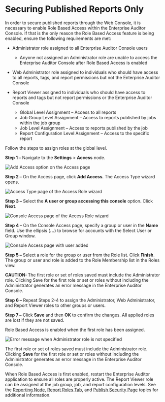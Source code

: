 # Securing Published Reports Only

In order to secure published reports through the Web Console, it is necessary to enable Role Based
Access within the Enterprise Auditor Console. If that is the only reason the Role Based Access
feature is being enabled, ensure the following requirements are met:

- Administrator role assigned to all Enterprise Auditor Console users

    - Anyone not assigned an Administrator role are unable to access the Enterprise Auditor Console
      after Role Based Access is enabled

- Web Administrator role assigned to individuals who should have access to all reports, tags, and
  report permissions but not the Enterprise Auditor Console
- Report Viewer assigned to individuals who should have access to reports and tags but not report
  permissions or the Enterprise Auditor Console

    - Global Level Assignment – Access to all reports
    - Job Group Level Assignment – Access to reports published by jobs within the job group
    - Job Level Assignment – Access to reports published by the job
    - Report Configuration Level Assignment – Access to the specific report

Follow the steps to assign roles at the global level.

**Step 1 –** Navigate to the **Settings** > **Access** node.

![Add Access option on the Access page](/img/versioned_docs/enterpriseauditor_11.6/enterpriseauditor/admin/settings/access/rolebased/addaccess.webp)

**Step 2 –** On the Access page, click **Add Access**. The Access Type wizard opens.

![Access Type page of the Access Role wizard](/img/versioned_docs/enterpriseauditor_11.6/enterpriseauditor/admin/settings/access/rolebased/accesstypeuser.webp)

**Step 3 –** Select the **A user or group accessing this console** option. Click **Next**.

![Console Access page of the Access Role wizard](/img/versioned_docs/enterpriseauditor_11.6/enterpriseauditor/admin/settings/access/rolebased/consoleaccess.webp)

**Step 4 –** On the Console Access page, specify a group or user in the **Name** field. Use the
ellipsis (**…**) to browse for accounts with the Select User or Group window.

![Console Access page with user added](/img/versioned_docs/enterpriseauditor_11.6/enterpriseauditor/admin/settings/access/rolebased/consoleaccessfinish.webp)

**Step 5 –** Select a role for the group or user from the Role list. Click **Finish**. The group or
user and role is added to the Role Membership list in the Roles view.

**CAUTION:** The first role or set of roles saved must include the Administrator role. Clicking Save
for the first role or set or roles without including the Administrator generates an error message in
the Enterprise Auditor Console.

**Step 6 –** Repeat Steps 2-4 to assign the Administrator, Web Administrator, and Report Viewer
roles to other groups or users.

**Step 7 –** Click **Save** and then **OK** to confirm the changes. All applied roles are lost if
they are not saved.

Role Based Access is enabled when the first role has been assigned.

![Error message when Administrator role is not specified](/img/versioned_docs/enterpriseauditor_11.6/enterpriseauditor/admin/settings/access/rolebased/noadminerror.webp)

The first role or set of roles saved must include the Administrator role. Clicking **Save** for the
first role or set or roles without including the Administrator generates an error message in the
Enterprise Auditor Console.

When Role Based Access is first enabled, restart the Enterprise Auditor application to ensure all
roles are properly active. The Report Viewer role can be assigned at the job group, job, and report
configuration levels. See the
[Reporting Node](/docs/accessanalyzer/11.6/enterpriseauditor/admin/jobs/group/reporting.md),
[Report Roles Tab](/docs/accessanalyzer/11.6/enterpriseauditor/admin/jobs/job/properties/reportroles.md),
and
[Publish Security Page](/docs/accessanalyzer/11.6/enterpriseauditor/admin/report/wizard/publishsecurity.md)
topics for additional information.
